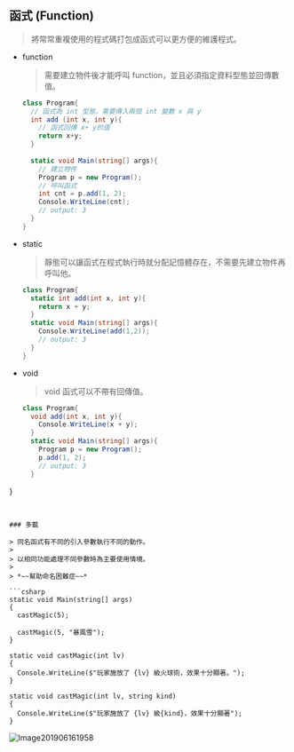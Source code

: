 ## 函式 (Function)

> 將常常重複使用的程式碼打包成函式可以更方便的維護程式。

- function

  > 需要建立物件後才能呼叫 function，並且必須指定資料型態並回傳數值。

  ```csharp
  class Program{
    // 函式為 int 型態，需要傳入兩個 int 變數 x 與 y
    int add (int x, int y){
      // 函式回傳 x+ y的值
      return x+y;
    }
    
    static void Main(string[] args){
      // 建立物件
      Program p = new Program();
      // 呼叫函式
      int cnt = p.add(1, 2);
      Console.WriteLine(cnt);
      // output: 3
    }
  }
  ```

- static

  > 靜態可以讓函式在程式執行時就分配記憶體存在，不需要先建立物件再呼叫他。

  ```csharp
  class Program{
    static int add(int x, int y){
      return x + y;
    }
    static void Main(string[] args){
      Console.WriteLine(add(1,2));
      // output: 3
    }
  }
  ```

- void

  > void 函式可以不帶有回傳值。

  ```csharp
  class Program{
    void add(int x, int y){
      Console.WriteLine(x + y);
    }
    static void Main(string[] args){
      Program p = new Program();
      p.add(1, 2);
      // output: 3
    }
}
  ```
  

### 多載

> 同名函式有不同的引入參數執行不同的動作。
>
> 以相同功能處理不同參數時為主要使用情境。
>
> *~~幫助命名困難症~~*

```csharp
static void Main(string[] args)
{
    castMagic(5);

    castMagic(5, "暴風雪");
}

static void castMagic(int lv)
{
    Console.WriteLine($"玩家施放了 {lv} 級火球術，效果十分顯著。");
}

static void castMagic(int lv, string kind)
{
    Console.WriteLine($"玩家施放了 {lv} 級{kind}，效果十分顯著");
}
```

![Image201906161958](D:\Respository\myNotes\CSharp\assets\Image201906161958.png)



